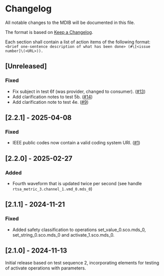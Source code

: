 # Changelog

All notable changes to the MDIB will be documented in this file.

The format is based on [Keep a Changelog](https://keepachangelog.com/en/1.0.0/).

Each section shall contain a list of action items of the following format: `<brief one-sentence description of what has been done> (#\[<issue number]\(<URL>)).`

## [Unreleased]

### Fixed

- Fix subject in test 6f (was provider, changed to consumer). ([#13](https://github.com/ornet-ev/plug-a-thon-testing/issues/13))
- Add clarification notes to test 5b. ([#14](https://github.com/ornet-ev/plug-a-thon-testing/issues/14))
- Add clarification note to test 4e. ([#9](https://github.com/ornet-ev/plug-a-thon-testing/issues/9))

## [2.2.1] - 2025-04-08

### Fixed

- IEEE public codes now contain a valid coding system URI. ([#1](https://github.com/ornet-ev/plug-a-thon-testing/issues/1))

## [2.2.0] - 2025-02-27

### Added

- Fourth waveform that is updated twice per second (see handle `rtsa_metric_3.channel_1.vmd_0.mds_0`)

## [2.1.1] - 2024-11-21

### Fixed

- Added safety classification to operations set_value_0.sco.mds_0, set_string_0.sco.mds_0 and activate_1.sco.mds_0.

## [2.1.0] - 2024-11-13

Initial release based on test sequence 2, incorporating elements for testing of activate operations with parameters.
